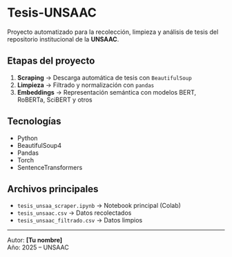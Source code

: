 # Tesis-UNSAAC

Proyecto automatizado para la recolección, limpieza y análisis de tesis del repositorio institucional de la **UNSAAC**.

## Etapas del proyecto
1. **Scraping** → Descarga automática de tesis con `BeautifulSoup`  
2. **Limpieza** → Filtrado y normalización con `pandas`  
3. **Embeddings** → Representación semántica con modelos BERT, RoBERTa, SciBERT y otros  

## Tecnologías
- Python
- BeautifulSoup4
- Pandas
- Torch
- SentenceTransformers

## Archivos principales
- `tesis_unsaa_scraper.ipynb` → Notebook principal (Colab)
- `tesis_unsaac.csv` → Datos recolectados
- `tesis_unsaac_filtrado.csv` → Datos limpios

---

Autor: **[Tu nombre]**  
Año: 2025 – UNSAAC
